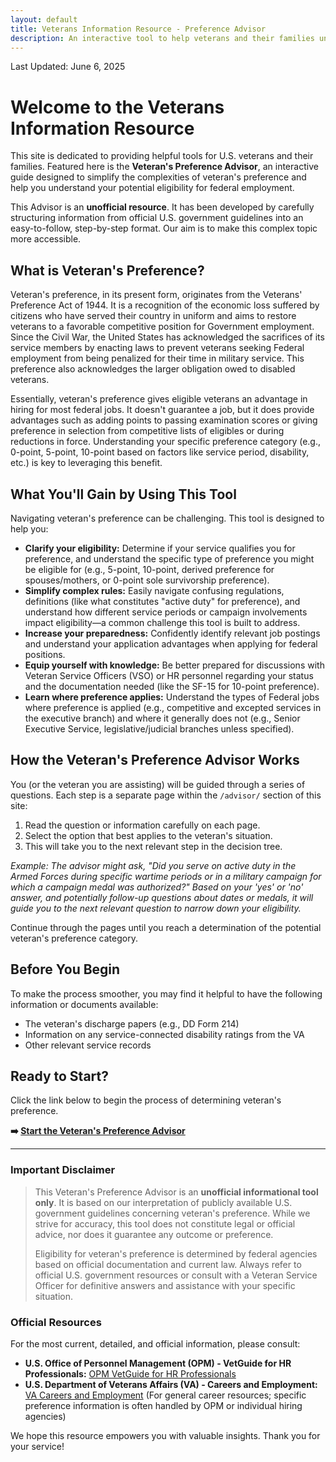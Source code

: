 ```yaml
---
layout: default
title: Veterans Information Resource - Preference Advisor
description: An interactive tool to help veterans and their families understand veteran's preference eligibility for federal jobs, simplifying complex rules and service period requirements.
---
```

Last Updated: June 6, 2025

# Welcome to the Veterans Information Resource

This site is dedicated to providing helpful tools for U.S. veterans and their families. Featured here is the **Veteran's Preference Advisor**, an interactive guide designed to simplify the complexities of veteran's preference and help you understand your potential eligibility for federal employment.

This Advisor is an **unofficial resource**. It has been developed by carefully structuring information from official U.S. government guidelines into an easy-to-follow, step-by-step format. Our aim is to make this complex topic more accessible.

## What is Veteran's Preference?

Veteran's preference, in its present form, originates from the Veterans' Preference Act of 1944. It is a recognition of the economic loss suffered by citizens who have served their country in uniform and aims to restore veterans to a favorable competitive position for Government employment. Since the Civil War, the United States has acknowledged the sacrifices of its service members by enacting laws to prevent veterans seeking Federal employment from being penalized for their time in military service. This preference also acknowledges the larger obligation owed to disabled veterans.

Essentially, veteran's preference gives eligible veterans an advantage in hiring for most federal jobs. It doesn't guarantee a job, but it does provide advantages such as adding points to passing examination scores or giving preference in selection from competitive lists of eligibles or during reductions in force. Understanding your specific preference category (e.g., 0-point, 5-point, 10-point based on factors like service period, disability, etc.) is key to leveraging this benefit.

## What You'll Gain by Using This Tool

Navigating veteran's preference can be challenging. This tool is designed to help you:

* **Clarify your eligibility:** Determine if your service qualifies you for preference, and understand the specific type of preference you might be eligible for (e.g., 5-point, 10-point, derived preference for spouses/mothers, or 0-point sole survivorship preference).
* **Simplify complex rules:** Easily navigate confusing regulations, definitions (like what constitutes "active duty" for preference), and understand how different service periods or campaign involvements impact eligibility—a common challenge this tool is built to address.
* **Increase your preparedness:** Confidently identify relevant job postings and understand your application advantages when applying for federal positions.
* **Equip yourself with knowledge:** Be better prepared for discussions with Veteran Service Officers (VSO) or HR personnel regarding your status and the documentation needed (like the SF-15 for 10-point preference).
* **Learn where preference applies:** Understand the types of Federal jobs where preference is applied (e.g., competitive and excepted services in the executive branch) and where it generally does not (e.g., Senior Executive Service, legislative/judicial branches unless specified).

## How the Veteran's Preference Advisor Works

You (or the veteran you are assisting) will be guided through a series of questions. Each step is a separate page within the `/advisor/` section of this site:

1.  Read the question or information carefully on each page.
2.  Select the option that best applies to the veteran's situation.
3.  This will take you to the next relevant step in the decision tree.

*Example: The advisor might ask, "Did you serve on active duty in the Armed Forces during specific wartime periods or in a military campaign for which a campaign medal was authorized?" Based on your 'yes' or 'no' answer, and potentially follow-up questions about dates or medals, it will guide you to the next relevant question to narrow down your eligibility.*

Continue through the pages until you reach a determination of the potential veteran's preference category.

## Before You Begin

To make the process smoother, you may find it helpful to have the following information or documents available:

* The veteran's discharge papers (e.g., DD Form 214)
* Information on any service-connected disability ratings from the VA
* Other relevant service records

## Ready to Start?

Click the link below to begin the process of determining veteran's preference.

**➡️ [Start the Veteran's Preference Advisor](./advisor/start.md)**

---

### **Important Disclaimer**

> This Veteran's Preference Advisor is an **unofficial informational tool only**. It is based on our interpretation of publicly available U.S. government guidelines concerning veteran's preference. While we strive for accuracy, this tool does not constitute legal or official advice, nor does it guarantee any outcome or preference.
>
> Eligibility for veteran's preference is determined by federal agencies based on official documentation and current law. Always refer to official U.S. government resources or consult with a Veteran Service Officer for definitive answers and assistance with your specific situation.

### Official Resources

For the most current, detailed, and official information, please consult:

* **U.S. Office of Personnel Management (OPM) - VetGuide for HR Professionals:** [OPM VetGuide for HR Professionals](https://www.opm.gov/policy-data-oversight/veterans-services/vet-guide-for-hr-professionals/)
* **U.S. Department of Veterans Affairs (VA) - Careers and Employment:** [VA Careers and Employment](https://www.va.gov/careers-employment/) (For general career resources; specific preference information is often handled by OPM or individual hiring agencies)

We hope this resource empowers you with valuable insights. Thank you for your service!
